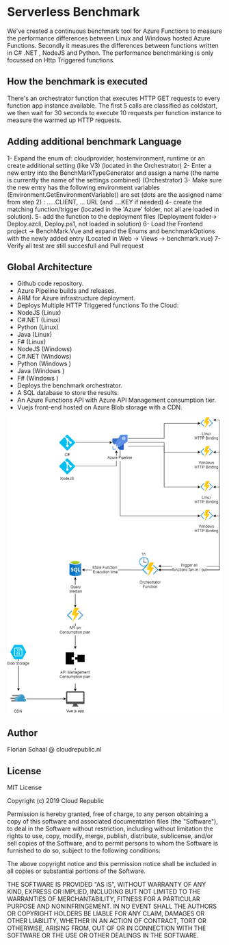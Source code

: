 # Serverless Benchmark

We've created a continuous benchmark tool for Azure Functions to measure the performance differences between Linux and Windows hosted Azure Functions. Secondly it measures the differences between functions written in C# .NET , NodeJS and Python. The performance benchmarking is only focussed on Http Triggered functions.

## How the benchmark is executed

There's an orchestrator function that executes HTTP GET requests to every function app instance available. The first 5 calls are classified as coldstart, we then wait for 30 seconds to execute 10 requests per function instance to measure the warmed up HTTP requests.


## Adding additional benchmark Language
1- Expand the enum of: cloudprovider, hostenvironment, runtime or an create additional setting (like V3) (located in the Orchestrator)
2- Enter a new entry into the BenchMarkTypeGenerator and assign a name (the name is currently the name of the settings combined) (Orchestrator)
3- Make sure the new entry has the following environment variables (Environment.GetEnvironmentVariable() are set (dots are the assigned name from step 2) : .....CLIENT, ... URL (and ....KEY if needed)
4- create the matching function/trigger (located in the 'Azure' folder, not all are loaded in solution).
5- add the function to the deployment files (Deployment folder-> Deploy.azcli, Deploy.ps1, not loaded in solution)
6- Load the Frontend project -> BenchMark.Vue and expand the Enums and benchmarkOptions with the newly added entry (Located in Web -> Views -> benchmark.vue)
7- Verify all test are still succesfull and Pull request

## Global Architecture

- Github code repository.
- Azure Pipeline builds and releases.
- ARM for Azure infrastructure deployment.
- Deploys Multiple HTTP Triggered functions To the Cloud:
 - NodeJS (Linux)
 - C#.NET (Linux)
 - Python (Linux)
 - Java (Linux)
 - F# (Linux)
 - NodeJS (Windows)
 - C#.NET (Windows)
 - Python (Windows )
 - Java (Windows )
 - F# (Windows )
- Deploys the benchmark orchestrator.
- A SQL database to store the results.
- An Azure Functions API with Azure API Management consumption tier.
- Vuejs front-end hosted on Azure Blob storage with a CDN.

<img src='docs/global architecture.png' />

## Author

Florian Schaal @ cloudrepublic.nl

## License

MIT License

Copyright (c) 2019 Cloud Republic

Permission is hereby granted, free of charge, to any person obtaining a copy
of this software and associated documentation files (the "Software"), to deal
in the Software without restriction, including without limitation the rights
to use, copy, modify, merge, publish, distribute, sublicense, and/or sell
copies of the Software, and to permit persons to whom the Software is
furnished to do so, subject to the following conditions:

The above copyright notice and this permission notice shall be included in all
copies or substantial portions of the Software.

THE SOFTWARE IS PROVIDED "AS IS", WITHOUT WARRANTY OF ANY KIND, EXPRESS OR
IMPLIED, INCLUDING BUT NOT LIMITED TO THE WARRANTIES OF MERCHANTABILITY,
FITNESS FOR A PARTICULAR PURPOSE AND NONINFRINGEMENT. IN NO EVENT SHALL THE
AUTHORS OR COPYRIGHT HOLDERS BE LIABLE FOR ANY CLAIM, DAMAGES OR OTHER
LIABILITY, WHETHER IN AN ACTION OF CONTRACT, TORT OR OTHERWISE, ARISING FROM,
OUT OF OR IN CONNECTION WITH THE SOFTWARE OR THE USE OR OTHER DEALINGS IN THE
SOFTWARE.
